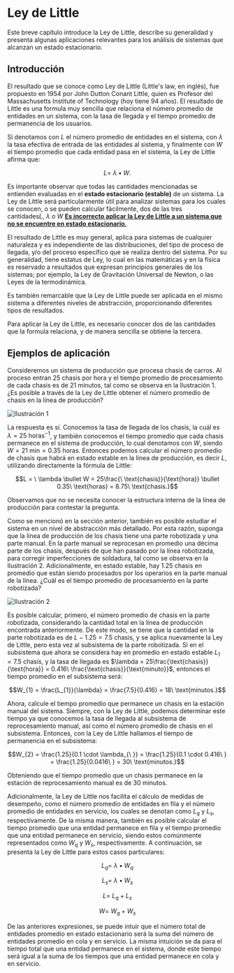 # Ley de Little

Este breve capítulo introduce la Ley de Little, describe su generalidad
y presenta algunas aplicaciones relevantes para los análisis de sistemas
que alcanzan un estado estacionario.

## Introducción

El resultado que se conoce como Ley de Little (Little's law, en inglés),
fue propuesto en 1954 por John Dutton Conant Little, quien es Profesor
del Massachusetts Institute of Technology (hoy tiene 94 años). El
resultado de Little es una formula muy sencilla que relaciona el número
promedio de entidades en un sistema, con la tasa de llegada y el tiempo
promedio de permanencia de los usuarios.

Si denotamos con $L$ el número promedio de entidades en el sistema, con
$\lambda$ la tasa efectiva de entrada de las entidades al sistema, y
finalmente con $W$ el tiempo promedio que cada entidad pasa en el
sistema, la Ley de Little afirma que:

$$L = \ \lambda \bullet W.$$

Es importante observar que todas las cantidades mencionadas se entienden
evaluadas en el **estado estacionario (estable)** de un sistema. La Ley
de Little será particularmente útil para analizar sistemas para los
cuales se conocen, o se pueden calcular fácilmente, dos de las tres
cantidades$L,\ \lambda\ o\ W$ <u>**Es incorrecto aplicar la Ley de Little
a un sistema que no se encuentre en estado estacionario**.</u>

El resultado de Little es muy general, aplica para sistemas de cualquier
naturaleza y es independiente de las distribuciones, del tipo de proceso
de llegada, y/o del proceso específico que se realiza dentro del
sistema. Por su generalidad, tiene estatus de Ley, lo cual en las
matemáticas y en la física es reservado a resultados que expresan
principios generales de los sistemas; por ejemplo, la Ley de Gravitación
Universal de Newton, o las Leyes de la termodinámica.

Es también remarcable que la Ley de Little puede ser aplicada en el
mismo sistema a diferentes niveles de abstracción, proporcionando
diferentes tipos de resultados.

Para aplicar la Ley de Little, es necesario conocer dos de las
cantidades que la formula relaciona, y de manera sencilla se obtiene la
tercera.

## Ejemplos de aplicación

Consideremos un sistema de producción que procesa chasis de carros. Al
proceso entran 25 chasis por hora y el tiempo promedio de procesamiento
de cada chasis es de 21 minutos, tal como se observa en la
Ilustración 1. ¿Es posible a través de la Ley de Little obtener el
número promedio de chasis en la línea de producción?

![Ilustración 1](imagenes/little1.png)

La respuesta es sí. Conocemos la tasa de llegada de los chasis, la cuál
es $\lambda = 25\ \text{horas}^{- 1}$, y también conocemos el tiempo
promedio que cada chasis permanece en el sistema de producción, lo cual
denotamos con $W$, siendo $W = 21\ \text{min} = 0.35\ \text{horas}$. Entonces podemos calcular el
número promedio de chasis que habrá en estado estable en la línea de
producción, es decir $L$, utilizando directamente la fórmula de Little:

$$L = \ \lambda \bullet W = 25\frac{\ \text{chasis}}{\text{hora}} \bullet 0.35\ \text{horas} = 8.75\ \text{chasis.}$$

Observamos que no se necesita conocer la estructura interna de la línea
de producción para contestar la pregunta.

Como se mencionó en la sección anterior, también es posible estudiar el
sistema en un nivel de abstracción más detallado. Por esta razón,
suponga que la línea de producción de los chasis tiene una parte
robotizada y una parte manual. En la parte manual se reprocesan en
promedio una décima parte de los chasis, después de que han pasado por
la línea robotizada, para corregir imperfecciones de soldadura, tal como
se observa en la Ilustración 2. Adicionalmente, en estado estable, hay
$1.25\ \text{chasis}$ en promedio que están siendo procesados por los
operarios en la parte manual de la línea. ¿Cuál es el tiempo promedio de
procesamiento en la parte robotizada?

![Ilustración 2](imagenes/little2.png)

Es posible calcular, primero, el número promedio de chasis en la parte
robotizada, considerando la cantidad total en la línea de producción
encontrada anteriormente. De este modo, se tiene que la cantidad en la
parte robotizada es de $L - 1.25 = 7.5\ \text{chasis}$, y se aplica
nuevamente la Ley de Little, pero esta vez al subsistema de la parte
robotizada. Si en el subsistema que ahora se considera hay en promedio
en estado estable $L_{1} = 7.5\ \text{chasis}$, y la tasa de llegada es
$\lambda = 25\frac{\text{chasis}}{\text{hora}} = 0.416\ \frac{\text{chasis}}{\text{minuto}}$,
entonces el tiempo promedio en el subsistema será:

$$W_{1} = \frac{L_{1}}{\lambda} = \frac{7.5}{0.416} = 18\ \text{minutos.}$$

Ahora, calcule el tiempo promedio que permanece un chasis en la estación
manual del sistema. Siempre, con la Ley de Little, podemos determinar
este tiempo ya que conocemos la tasa de llegada al subsistema de
reprocesamiento manual, así como el número promedio de chasis en el
subsistema. Entonces, con la Ley de Little hallamos el tiempo de
permanencia en el subsistema:

$$W_{2} = \frac{1.25}{0.1 \cdot \lambda_{\ }} = \frac{1.25}{0.1 \cdot 0.416\ } = \frac{1.25}{0.0416\ } = 30\ \text{minutos.}$$

Obteniendo que el tiempo promedio que un chasis permanece en la estación
de reprocesamiento manual es de $30\ \text{minutos}$.

Adicionalmente, la Ley de Little nos facilita el cálculo de medidas de
desempeño, como el número promedio de entidades en fila y el número
promedio de entidades en servicio, los cuales se denotan como $L_{q}$ y
$L_{s}$, respectivamente. De la misma manera, también es posible
calcular el tiempo promedio que una entidad permanece en fila y el
tiempo promedio que una entidad permanece en servicio, siendo estos
comúnmente representados como $W_{q}$ y $W_{s}$, respectivamente. A
continuación, se presenta la Ley de Little para estos casos
particulares:

$$L_{q} = \ \lambda \bullet W_{q}$$

$$L_{s} = \ \lambda \bullet W_{s}$$

$$L = \ L_{q} + L_{s}$$

$$W = \ W_{q} + W_{s}$$

De las anteriores expresiones, se puede intuir que el número total de
entidades promedio en estado estacionario será la suma del número de
entidades promedio en cola y en servicio. La misma intuición se da para
el tiempo total que una entidad permanece en el sistema, donde este
tiempo será igual a la suma de los tiempos que una entidad permanece en
cola y en servicio.
